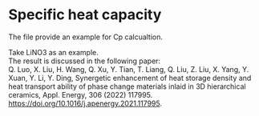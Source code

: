 # Specific heat capacity
The file provide an example for Cp calcualtion.  

Take LiNO3 as an example.  
The result is discussed in the following paper:  
 Q. Luo, X. Liu, H. Wang, Q. Xu, Y. Tian, T. Liang, Q. Liu, Z. Liu, X. Yang, Y. Xuan, Y. Li, Y. Ding, Synergetic enhancement of heat storage density and heat transport ability of phase change materials inlaid in 3D hierarchical ceramics, Appl. Energy, 306 (2022) 117995. https://doi.org/10.1016/j.apenergy.2021.117995.
